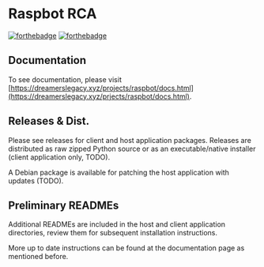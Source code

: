 # Raspbot RCA  
[![forthebadge](https://forthebadge.com/images/badges/contains-technical-debt.svg)](https://forthebadge.com) [![forthebadge](https://forthebadge.com/images/badges/made-with-python.svg)](https://forthebadge.com)

## Documentation
To see documentation, please visit [https://dreamerslegacy.xyz/projects/raspbot/docs.html](https://dreamerslegacy.xyz/prjects/raspbot/docs.html).

## Releases & Dist.
Please see releases for client and host application packages. Releases are distributed as raw zipped Python source or as an executable/native installer (client application only, TODO).

A Debian package is available for patching the host application with updates (TODO). 

## Preliminary READMEs
Additional READMEs are included in the host and client application directories, review them for subsequent installation instructions.

More up to date instructions can be found at the documentation page as mentioned before.
